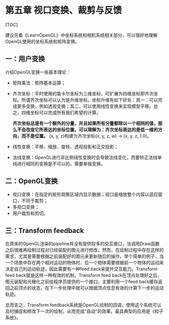 # 第五章 视口变换、裁剪与反馈

[TOC]



建议先看《LearnOpenGL》中坐标系统和相机系统相关部分，可以很好地理解OpenGL使用的坐标系统和矩阵变换。

## 一：用户变换

介绍OpenGL变换一些基本理论：

- 矩阵乘法：矩阵基本运算；

- 齐次坐标：平时使用的笛卡尔坐标为三维坐标，可扩展为四维坐标即齐次坐标。所谓齐次坐标可以认为是升维坐标。坐标升维有如下好处：其一：可以完成更多变换，例如透视变换；其二，可以使用线性变换来实现模型平移。总之，四维坐标可以完成所有我们希望的计算。

  **齐次坐标总是有一个额外的分量，并且如果所有分量都除以一个相同的值，那么不会改变它所表达的坐标位置，可以理解为：齐次坐标表达的是低一维的方向，而不是位置。** (x, y, z)构建为齐次坐标(x, y, z, w) -> (x, y, z, 1.0)。

- 线性变换：平移、缩放、旋转、透视投影和正交投影；

- 法线变换：OpenGL进行非比例线性变换时会导致法线变化，而要矫正法线单纯进行相同的变换是不可以的，需要单独变换。





## 二：OpenGL变换

- 视口变换：在指定的矩形观察区域内显示数据；视口是缩放整个内容以适应窗口，不同于裁剪；
- 多视口变换；
- 用户裁剪和剪切。





## 三：Transform feedback

在原来的OpenGL渲染的pipeline并没有提供较多的交互接口，当调用Draw函数之后很难再绘制过程对已经装配的图元进行修改。然而，在绘制过程中存在这样的需求，尤其是需要根据之前装配好的图元来更新随后的操作。举个简单的例子，当一个场景中存在两个相对运动的物体时，后一个物体需要根据前一个物体的运动来决定自己的运动轨迹，因此需要有一种feed back来提升交互能力。Transform feed back就是这样一种有效的机制，Transform feed back在顶点处理好之后，图元装配和光栅化之前给程序员提供的一个接口。主要利用一个feed back缓存返回之前顶点的状态，在下一步处理中就可以根据顶点信息有效的计算下一步的运动轨迹。

总而言之，Transform feedback系统是OpenGL绘制的回调，使用这个系统可以及时捕捉和修改下一次的绘制，从而完成"自动"的效果。最具典型的应用是《粒子系统》。







